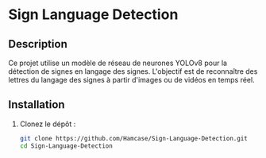 # Sign Language Detection

## Description

Ce projet utilise un modèle de réseau de neurones YOLOv8 pour la détection de signes en langage des signes. L'objectif est de reconnaître des lettres du langage des signes à partir d'images ou de vidéos en temps réel.

## Installation

1. Clonez le dépôt :
   ```bash
   git clone https://github.com/Hamcase/Sign-Language-Detection.git
   cd Sign-Language-Detection

